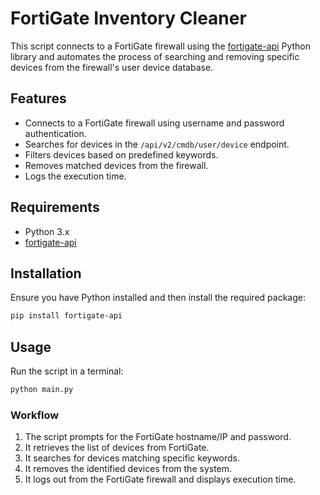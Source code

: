# FortiGate Inventory Cleaner

This script connects to a FortiGate firewall using the [fortigate-api](https://pypi.org/project/fortigate-api/) Python library and automates the process of searching and removing specific devices from the firewall's user device database.

## Features

- Connects to a FortiGate firewall using username and password authentication.
- Searches for devices in the `/api/v2/cmdb/user/device` endpoint.
- Filters devices based on predefined keywords.
- Removes matched devices from the firewall.
- Logs the execution time.

## Requirements

- Python 3.x
- [fortigate-api](https://pypi.org/project/fortigate-api/)

## Installation

Ensure you have Python installed and then install the required package:

```sh
pip install fortigate-api
```

## Usage

Run the script in a terminal:

```sh
python main.py
```

### Workflow

1. The script prompts for the FortiGate hostname/IP and password.
2. It retrieves the list of devices from FortiGate.
3. It searches for devices matching specific keywords.
4. It removes the identified devices from the system.
5. It logs out from the FortiGate firewall and displays execution time.

